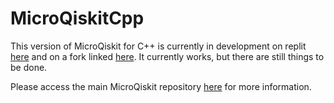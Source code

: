 # MicroQiskitCpp

This version of MicroQiskit for C++ is currently in development on replit [here](https://repl.it/@quantum_jim/MicroQiskitC) and on a fork linked [here](https://github.com/omarcostahamido/MicroQiskitCpp). 
It currently works, but there are still things to be done.

Please access the main MicroQiskit repository [here](https://github.com/qiskit-community/MicroQiskit) for more information.
